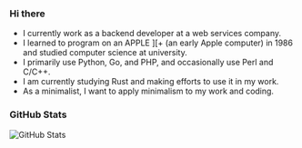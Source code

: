 ### Hi there

- I currently work as a backend developer at a web services company.
- I learned to program on an APPLE ][+ (an early Apple computer) in 1986 and studied computer science at university.
- I primarily use Python, Go, and PHP, and occasionally use Perl and C/C++.
- I am currently studying Rust and making efforts to use it in my work.
- As a minimalist, I want to apply minimalism to my work and coding.

### GitHub Stats

![GitHub Stats](https://github-readme-stats.vercel.app/api?username=sangheonhan&show_icons=true)
